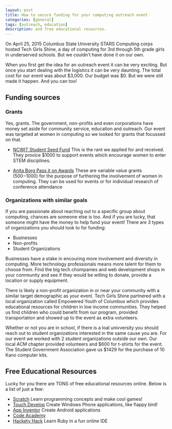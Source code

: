 ```yaml
---
layout: post
title: How to secure funding for your computing outreach event
categories: [general]
tags: [outreach, education]
description: and free educational resources.
---
```


On April 25, 2015 Columbus State University STARS Computing corps hosted Tech Girls Shine, a day of computing for 3rd through 5th grade girls in underserved schools. But we couldn't have done it on our own.

When you first get the idea for an outreach event it can be very exciting. But once you start dealing with the logistics it can be very daunting. The total cost for our event was about $3,000. Our budget was $0. But we were still made it happen. And you can too!

## Funding sources

### Grants
Yes, grants. The government, non-profits and even corporations have money set aside for community service, education and outreach. Our event was targeted at women in computing so we looked for grants that focussed on that.

* [NCWIT Student Seed Fund](https://www.ncwit.org/programs-campaigns/ncwit-awards/ncwit-student-seed-fund) This is the rant we applied for and received. They provice $1000 to support events which encourage women to enter STEM disciplines.

* [Anita Borg Pass it on Awards](http://anitaborg.org/awards-grants/pass-it-on-awards-program/) These are variable value grants ($500-$1000) for the purpose of furthering the involvement of women in computing. They can be used for events or for individual research of conference attendance 

### Organizations with similar goals

If you are passionate about reaching out to a specific group about computing, chances are someone else is too. And if you are lucky, that someone might have the money to help fund your event! There are 3 types of organizations you should look to for funding:

* Businesses 
* Non-profits
* Student Organizations

Businesses have a stake in encouring more involvement and diversity in computing. More technology professionals means more talent for them to choose from. Find the big tech chompanies and web development shops in your community and see if they would be willing to donate, provide a location or supply equipment.

There is likely a non-profit organization in or near your community with a similar target demographic as your event. Tech Girls Shine partnered with a local organization called Empowered Youth of Columbus which provides educational resources for children in low income communities. They helped us find children who could benefit from our program, provided transportation and showed up to the event as extra volunteers.

Whether or not you are in school, if there is a loal univversity you should reach out to student organizations interested in the same cause you are. For our event we worked with 2 student organizations outside our own. Our local ACM chapter provided volunteers and $600 for t-shirts for the event. The Student Government Association gave us $1429 for the purchase of 10 Kano computer kits.

## Free Educational Resources

Lucky for you there are TONS of free educational resources online. Below is a list of just a few:

* [Scratch](https://scratch.mit.edu/) Learn programming concepts and make cool games!
* [Touch Develop](https://www.touchdevelop.com/) Create Windows Phone applications, like flappy bird!
* [App Inventor](http://appinventor.mit.edu/explore/) Create Android applications
* [Code Academy](http://www.codeacademy.com)
* [Hackety Hack](http://www.hackety.com/) Learn Ruby in a fun online IDE

